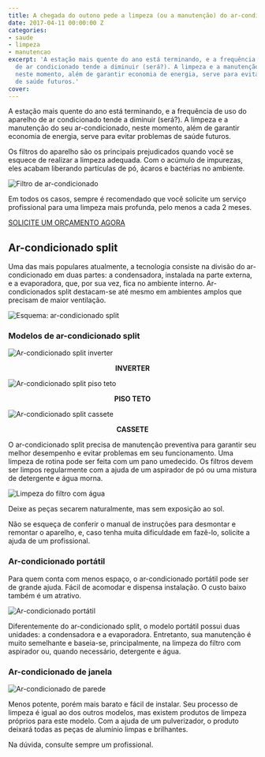 ```yaml
---
title: A chegada do outono pede a limpeza (ou a manutenção) do ar-condicionado
date: 2017-04-11 00:00:00 Z
categories:
- saude
- limpeza
- manutencao
excerpt: 'A estação mais quente do ano está terminando, e a frequência de uso do aparelho
  de ar condicionado tende a diminuir (será?). A limpeza e a manutenção do seu ar-condicionado,
  neste momento, além de garantir economia de energia, serve para evitar problemas
  de saúde futuros.'
cover: 
---
```


<div class="horizontal align-center wrap gap-3">
    <div class="flex">
        <p>A estação mais quente do ano está terminando, e a frequência de uso do aparelho de ar condicionado tende a diminuir (será?). A limpeza e a manutenção do seu ar-condicionado, neste momento, além de garantir economia de energia, serve para evitar problemas de saúde futuros.</p>
        <p>Os filtros do aparelho são os principais prejudicados quando você se esquece de realizar a limpeza adequada. Com o acúmulo de impurezas, eles acabam liberando partículas de pó, ácaros e bactérias no ambiente.</p>
    </div>
    <div class="flex">
        <img src="https://c2.staticflickr.com/8/7677/27422564365_76f7036188_b.jpg" alt="Filtro de ar-condicionado">
    </div>
</div>

Em todos os casos, sempre é recomendado que você solicite um serviço profissional para uma limpeza mais profunda, pelo menos a cada 2 meses.

<p class="horizontal center">
    <a href="#contato" class="btn btn-lg">SOLICITE UM ORÇAMENTO AGORA</a>
</p>

## Ar-condicionado split

<div class="horizontal center wrap gap-3">
    <div class="flex">
        <p>Uma das mais populares atualmente, a tecnologia consiste na divisão do ar-condicionado em duas partes: a condensadora, instalada na parte externa, e a evaporadora, que, por sua vez, fica no ambiente interno. Ar-condicionados split destacam-se até mesmo em ambientes amplos que precisam de maior ventilação.</p>
    </div>
    <div class="flex"><img src="https://c1.staticflickr.com/3/2909/33815512092_eee0fcd0db_o.jpg" alt="Esquema: ar-condicionado split"></div>
</div>

### Modelos de ar-condicionado split

<div class="horizontal center wrap gap-3">
    <div class="flex">
        <img src="https://c1.staticflickr.com/3/2910/33843456111_531fdb938c_n.jpg" alt="Ar-condicionado split inverter">
        <p style="text-align:center;"><strong>INVERTER</strong></p>
    </div>
    <div class="flex">
        <img src="https://c1.staticflickr.com/3/2837/33160224843_77a2ef6499_n.jpg" alt="Ar-condicionado split piso teto">
        <p style="text-align:center;"><strong>PISO TETO</strong></p>
    </div>
    <div class="flex">
        <img src="https://c1.staticflickr.com/3/2814/33815597742_75227077d7_n.jpg" alt="Ar-condicionado split cassete">
        <p style="text-align:center;"><strong>CASSETE</strong></p>
    </div>
</div>

O ar-condicionado split precisa de manutenção preventiva para garantir seu melhor desempenho e evitar problemas em seu funcionamento. Uma limpeza de rotina pode ser feita com um pano umedecido. Os filtros devem ser limpos regularmente com a ajuda de um aspirador de pó ou uma mistura de detergente e água morna.

<div class="horizontal center wrap gap-3">
    <div class="flex">
        <img src="https://c2.staticflickr.com/8/7313/27657308140_b2bf1f5298_n.jpg" alt="Limpeza do filtro com água">
    </div>
    <div class="flex">
        <p>Deixe as peças secarem naturalmente, mas sem exposição ao sol.</p>
    </div>
</div>

Não se esqueça de conferir o manual de instruções para desmontar e remontar o aparelho, e, caso tenha muita dificuldade em fazê-lo, solicite a ajuda de um profissional.

### Ar-condicionado portátil

<div class="horizontal center wrap gap-3">
    <div class="flex">
        <p>Para quem conta com menos espaço, o ar-condicionado portátil pode ser de grande ajuda. Fácil de acomodar e dispensa instalação. O custo baixo também é um atrativo.</p>
    </div>
    <div class="flex">
        <img src="https://c2.staticflickr.com/4/3941/33973746065_971feb54c6_n.jpg" alt="Ar-condicionado portátil">
    </div>
</div>

Diferentemente do ar-condicionado split, o modelo portátil possui duas unidades: a condensadora e a evaporadora. Entretanto, sua manutenção é muito semelhante e baseia-se, principalmente, na limpeza do filtro com aspirador ou, quando necessário, detergente e água.

### Ar-condicionado de janela  

<div class="horizontal center wrap gap-3">
    <div class="flex">
        <img src="https://c1.staticflickr.com/3/2894/33588595470_7f03352ac2_o.jpg" alt="Ar-condicionado de parede">
    </div>
    <div class="flex">
        <p>Menos potente, porém mais barato e fácil de instalar. Seu processo de limpeza é igual ao dos outros modelos, mas existem produtos de limpeza próprios para este modelo. Com a ajuda de um pulverizador, o produto deixará todas as peças de alumínio limpas e brilhantes.</p>
        <p>Na dúvida, consulte sempre um profissional.</p>
    </div>
</div>
